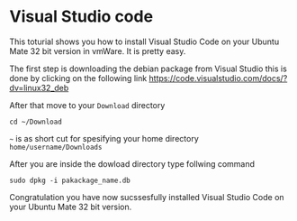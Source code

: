 # Visual Studio code
This toturial shows you how to install Visual Studio Code on your Ubuntu Mate 32 bit version in vmWare.
It is pretty easy. 

The first step is downloading the debian package from Visual Studio this is done by clicking on the following link
<https://code.visualstudio.com/docs/?dv=linux32_deb>

After that move to your ```Download``` directory
```
cd ~/Download
```
```~``` is as short cut for spesifying your home directory ```home/username/Downloads```

After you are inside the dowload directory type follwing command
```
sudo dpkg -i pakackage_name.db
```

Congratulation you have now sucssesfully installed Visual Studio Code on your Ubuntu Mate 32 bit version.
